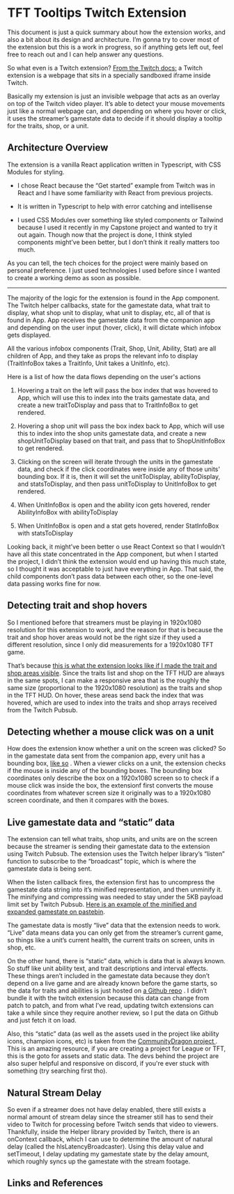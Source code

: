 # TFT Tooltips Twitch Extension

This document is just a quick summary about how the extension works, and also a bit about its design and architecture. I’m gonna try to cover most of the extension but this is a work in progress, so if anything gets left out, feel free to reach out and I can help answer any questions.

So what even is a Twitch extension? [From the Twitch docs:](https://dev.twitch.tv/docs/extensions/) a Twitch extension is a webpage that sits in a specially sandboxed iframe inside Twitch.

Basically my extension is just an invisible webpage that acts as an overlay on top of the Twitch video player. It’s able to detect your mouse movements just like a normal webpage can, and depending on where you hover or click, it uses the streamer’s gamestate data to decide if it should display a tooltip for the traits, shop, or a unit.

## Architecture Overview

The extension is a vanilla React application written in Typescript, with CSS Modules for styling.

-   I chose React because the “Get started” example from Twitch was in React and I have some familiarity with React from previous projects.
    
-   It is written in Typescript to help with error catching and intellisense
    
-   I used CSS Modules over something like styled components or Tailwind because I used it recently in my Capstone project and wanted to try it out again. Though now that the project is done, I think styled components might’ve been better, but I don’t think it really matters too much.
    

As you can tell, the tech choices for the project were mainly based on personal preference. I just used technologies I used before since I wanted to create a working demo as soon as possible.

----------

The majority of the logic for the extension is found in the App component. The Twitch helper callbacks, state for the gamestate data, what trait to display, what shop unit to display, what unit to display, etc, all of that is found in App. App receives the gamestate data from the companion app and depending on the user input (hover, click), it will dictate which infobox gets displayed.

All the various infobox components (Trait, Shop, Unit, Ability, Stat) are all children of App, and they take as props the relevant info to display (TraitInfoBox takes a TraitInfo, Unit takes a UnitInfo, etc).

Here is a list of how the data flows depending on the user's actions

1.  Hovering a trait on the left will pass the box index that was hovered to App, which will use this to index into the traits gamestate data, and create a new traitToDisplay and pass that to TraitInfoBox to get rendered.
    
2.  Hovering a shop unit will pass the box index back to App, which will use this to index into the shop units gamestate data, and create a new shopUnitToDisplay based on that trait, and pass that to ShopUnitInfoBox to get rendered.
    
3.  Clicking on the screen will iterate through the units in the gamestate data, and check if the click coordinates were inside any of those units' bounding box. If it is, then it will set the unitToDisplay, abilityToDisplay, and statsToDisplay, and then pass unitToDisplay to UnitInfoBox to get rendered.
    
4.  When UnitInfoBox is open and the ability icon gets hovered, render AbilityInfoBox with abilityToDisplay
5.  When UnitInfoBox is open and a stat gets hovered, render StatInfoBox with statsToDisplay
    

Looking back, it might’ve been better o use React Context so that I wouldn’t have all this state concentrated in the App component, but when I started the project, I didn’t think the extension would end up having this much state, so I thought it was acceptable to just have everything in App. That said, the child components don’t pass data between each other, so the one-level data passing works fine for now. 

## Detecting trait and shop hovers

So I mentioned before that streamers must be playing in 1920x1080 resolution for this extension to work, and the reason for that is because the trait and shop hover areas would not be the right size if they used a different resolution, since I only did measurements for a 1920x1080 TFT game.

That’s because [this is what the extension looks like if I made the trait and shop areas visible](https://i.imgur.com/5XuEygP.png).  Since the traits list and shop on the TFT HUD are always in the same spots, I can make a responsive area that is the roughly the same size (proportional to the 1920x1080 resolution) as the traits and shop in the TFT HUD. On hover, these areas send back the index that was hovered, which are used to index into the traits and shop arrays received from the Twitch Pubsub.

## Detecting whether a mouse click was on a unit

How does the extension know whether a unit on the screen was clicked? So in the gamestate data sent from the companion app, every unit has a bounding box, [like so](https://i.imgur.com/P0cZCSi.png) . When a viewer clicks on a unit, the extension checks if the mouse is inside any of the bounding boxes. The bounding box coordinates only describe the box on a 1920x1080 screen so to check if a mouse click was inside the box, the extensionf first converts the mouse coordinates from whatever screen size it originally was to a 1920x1080 screen coordinate, and then it compares with the boxes.

## Live gamestate data and “static” data

The extension can tell what traits, shop units, and units are on the screen because the streamer is sending their gamestate data to the extension using Twitch Pubsub. The extension uses the Twitch helper library’s “listen” function to subscribe to the “broadcast” topic, which is where the gamestate data is being sent.

When the listen callback fires, the extension first has to uncompress the gamestate data string into it’s minified representation, and then unminify it. The minifying and compressing was needed to stay under the 5KB payload limit set by Twitch Pubsub. [Here is an example of the minified and expanded gamestate on pastebin](https://pastebin.com/N5P5viv3).

The gamestate data is mostly “live” data that the extension needs to work. “Live” data means data you can only get from the streamer’s current game, so things like a unit’s current health, the current traits on screen, units in shop, etc.

On the other hand, there is “static” data, which is data that is always known. So stuff like unit ability text, and trait descriptions and interval effects. These things aren’t included in the gamestate data because they don’t depend on a live game and are already known before the game starts, so the data for traits and abilities is just hosted on [a Github repo](https://github.com/conradftw/TFT_Data) . I didn’t bundle it with the twitch extension because this data can change from patch to patch, and from what I’ve read, updating twitch extensions can take a while since they require another review, so I put the data on Github and just fetch it on load.

Also, this “static” data (as well as the assets used in the project like ability icons, champion icons, etc) is taken from the [CommunityDragon project ](https://communitydragon.org/). This is an amazing resource, if you are creating a project for League or TFT, this is the goto for assets and static data. The devs behind the project are also super helpful and responsive on discord, if you're ever stuck with something (try searching first tho).

## Natural Stream Delay

So even if a streamer does not have delay enabled, there still exists a normal amount of stream delay since the streamer still has to send their video to Twitch for processing before Twitch sends that video to viewers. Thankfully, inside the Helper library provided by Twitch, there is an onContext callback, which I can use to determine the amount of natural delay (called the hlsLatencyBroadcaster). Using this delay value and setTimeout, I delay updating my gamestate state by the delay amount, which roughly syncs up the gamestate with the stream footage.

## Links and References
